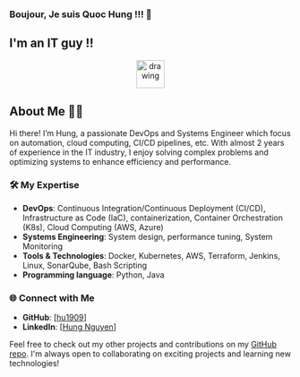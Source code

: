 ### Boujour, Je suis Quoc Hung !!! 👋

## I'm an IT guy !!


<p align="center">
  <img align="center" src="https://github.githubassets.com/images/mona-loading-default.gif" alt="drawing" width="50" />
</p>


## About Me 👨‍💻
Hi there! I’m Hung, a passionate DevOps and Systems Engineer which focus on automation, cloud computing, CI/CD pipelines, etc. With almost 2 years of experience in the IT industry, I enjoy solving complex problems and optimizing systems to enhance efficiency and performance.

### 🛠️ My Expertise
- **DevOps**: Continuous Integration/Continuous Deployment (CI/CD), Infrastructure as Code (IaC), containerization, Container Orchestration (K8s), Cloud Computing (AWS, Azure)
- **Systems Engineering**: System design, performance tuning, System Monitoring
- **Tools & Technologies**: Docker, Kubernetes, AWS, Terraform, Jenkins, Linux, SonarQube, Bash Scripting
- **Programming language**: Python, Java

### 🌐 Connect with Me
- **GitHub**: [[hu1909](https://github.com/hu1909)]
- **LinkedIn**: [[Hung Nguyen](https://www.linkedin.com/in/hung-nguyen1909/)]

Feel free to check out my other projects and contributions on my [GitHub repo](https://github.com/hu1909). I'm always open to collaborating on exciting projects and learning new technologies!



